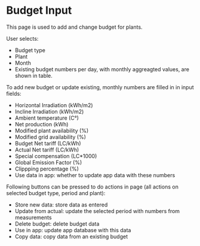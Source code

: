 # Budget Input

This page is used to add and change budget for plants.

User selects:
- Budget type
- Plant
- Month
- Existing budget numbers per day, with monthly aggreagted values, are shown in table.

To add new budget or update existing, monthly numbers are filled in in input fields:
- Horizontal Irradiation (kWh/m2)
- Incline Irradiation (kWh/m2)
- Ambient temperature (C°)
- Net production (kWh)
- Modified plant availability (%)
- Modified grid availability (%)
- Budget Net tariff (LC/kWh)
- Actual Net tariff (LC/kWh)
- Special compensation (LC*1000)
- Global Emission Factor (%)
- Clippping percentage (%) 
- Use data in app: whether to update app data with these numbers

Following buttons can be pressed to do actions in page (all actions on selected budget type, period and plant):
- Store new data: store data as entered
- Update from actual: update the selected period with numbers from measurements
- Delete budget: delete budget data
- Use in app: update app database with this data
- Copy data: copy data from an existing budget